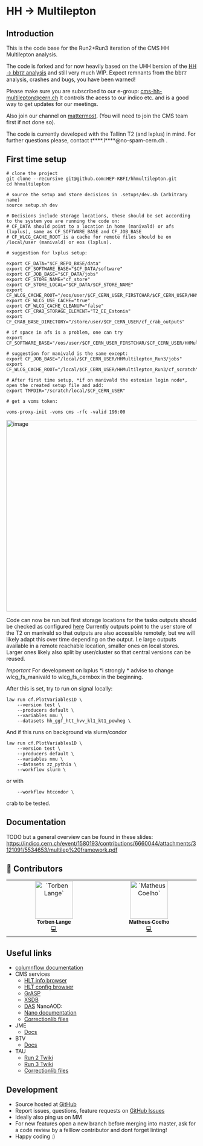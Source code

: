# HH → Multilepton

## Introduction
This is the code base for the Run2+Run3 iteration of the CMS HH Multilepton analysis.

The code is forked and for now heavily based on the UHH bersion of the [HH → bb𝜏𝜏 analysis](https://github.com/uhh-cms/hh2bbtautau)
and still very much WIP. Expect remnants from the bb𝜏𝜏 analysis, crashes and bugs, you have been warned!

Please make sure you are subscribed to our e-group: cms-hh-multilepton@cern.ch
It controls the acess to our indico etc. and is a good way to get updates for our meetings.

Also join our channel on [mattermost](https://mattermost.web.cern.ch/cms-exp/channels/hh-multilepton-run3).
(You will need to join the CMS team first if not done so).

The code is currently developed with the Tallinn T2 (and lxplus) in mind.
For further questions please, contact t\*\*\*\*.l\*\*\*\*@no-spam-cern.ch .

## First time setup

```shell
# clone the project
git clone --recursive git@github.com:HEP-KBFI/hhmultilepton.git
cd hhmultilepton

# source the setup and store decisions in .setups/dev.sh (arbitrary name)
source setup.sh dev

# Decisions include storage locations, these should be set according to the system you are running the code on:
# CF_DATA should point to a location in home (manivald) or afs (lxplus), same as CF_SOFTWARE_BASE and CF_JOB_BASE
# CF_WLCG_CACHE_ROOT is a cache for remote files should be on /local/user (manivald) or eos (lxplus).

# suggestion for lxplus setup:

export CF_DATA="$CF_REPO_BASE/data"
export CF_SOFTWARE_BASE="$CF_DATA/software"
export CF_JOB_BASE="$CF_DATA/jobs"
export CF_STORE_NAME="cf_store"
export CF_STORE_LOCAL="$CF_DATA/$CF_STORE_NAME"
export CF_WLCG_CACHE_ROOT="/eos/user/$CF_CERN_USER_FIRSTCHAR/$CF_CERN_USER/HHMultilepton_Run3/cf_scratch"
export CF_WLCG_USE_CACHE="true"
export CF_WLCG_CACHE_CLEANUP="false"
export CF_CRAB_STORAGE_ELEMENT="T2_EE_Estonia"
export CF_CRAB_BASE_DIRECTORY="/store/user/$CF_CERN_USER/cf_crab_outputs"

# if space in afs is a problem, one can try
export CF_SOFTWARE_BASE="/eos/user/$CF_CERN_USER_FIRSTCHAR/$CF_CERN_USER/HHMultilepton_Run3/software"

# suggestion for manivald is the same except:
export CF_JOB_BASE="/local/$CF_CERN_USER/HHMultilepton_Run3/jobs"
export CF_WLCG_CACHE_ROOT="/local/$CF_CERN_USER/HHMultilepton_Run3/cf_scratch"

# After first time setup, *if on manivald the estonian login node*, open the created setup file and add:
export TMPDIR="/scratch/local/$CF_CERN_USER"

# get a voms token:

voms-proxy-init -voms cms -rfc -valid 196:00
```

<img width="1336" height="506" alt="image" src="https://github.com/user-attachments/assets/29e6f810-e273-4b2e-9a80-02427e228298" />


Code can now be run but first storage locations for the tasks outputs should be checked as configured [here](https://github.com/HEP-KBFI/hhmultilepton/blob/master/law_outputs.cfg#L26-L90)
Currently outputs point to the user store of the T2 on manivald so that outputs are also accessible remotely, but we will likely adapt this over time depending on the output.
I.e large outputs available in a remote reachable location, smaller ones on local stores. Larger ones likely also split by user/cluster so that central versions can be reused.

*Important* For development on lxplus *i strongly * advise to change wlcg_fs_manivald to wlcg_fs_cernbox in the beginning.

After this is set, try to run on signal locally:

```shell
law run cf.PlotVariables1D \
    --version test \
    --producers default \
    --variables nmu \
    --datasets hh_ggf_htt_hvv_kl1_kt1_powheg \
```

And if this runs on background via slurm/condor

```shell
law run cf.PlotVariables1D \
    --version test \
    --producers default \
    --variables nmu \
    --datasets zz_pythia \
    --workflow slurm \
```

or with

```shell
    --workflow htcondor \
```

crab to be tested.

## Documentation
TODO but a general overview can be found in these slides: https://indico.cern.ch/event/1580193/contributions/6660044/attachments/3121091/5534653/multilep%20framework.pdf

## 🙏 Contributors

<!-- ALL-CONTRIBUTORS-LIST:START - Do not remove or modify this section -->
<!-- prettier-ignore-start -->
<!-- markdownlint-disable -->
<table>
  <tbody>
    <tr>
      <td align="center" valign="top" width="14.28%"><a href="https://github.com/tolange"><img src="https://avatars.githubusercontent.com/u/11850680?s=96&v=4" width="100px;" alt="`Torben Lange`"/><br /><sub><b>Torben Lange</b></sub></a><br /><a href="https://github.com/HEP-KBFI/hhmultilepton/commits/master/?author=tolange" title="Code">💻</a> </td>
      <td align="center" valign="top" width="14.28%"><a href="https://github.com/MatheuspCoelho"><img src="https://avatars.githubusercontent.com/u/85200761?v=4" width="100px;" alt="`Matheus Coelho`"/><br /><sub><b>Matheus Coelho</b></sub></a><br /><a href="https://github.com/HEP-KBFI/hhmultilepton/commits/master/?author=MatheuspCoelho" title="Code">💻</a> </td>
    </tr>
  </tbody>
</table>

<!-- markdownlint-restore -->
<!-- prettier-ignore-end -->

<!-- ALL-CONTRIBUTORS-LIST:END -->


## Useful links

- [columnflow documentation](https://columnflow.readthedocs.io/en/latest/index.html)
- CMS services
  - [HLT info browser](https://cmshltinfo.app.cern.ch/path/HLT_MediumChargedIsoPFTau180HighPtRelaxedIso_Trk50_eta2p1_v)
  - [HLT config browser](https://cmshltcfg.app.cern.ch/open?db=online&cfg=%2Fcdaq%2Fphysics%2FRun2018%2F2e34%2Fv2.1.5%2FHLT%2FV2)
  - [GrASP](https://cms-pdmv-prod.web.cern.ch/grasp/)
  - [XSDB](https://xsdb-temp.app.cern.ch)
  - [DAS](https://cmsweb.cern.ch/das)
NanoAOD:
  - [Nano documentation](https://gitlab.cern.ch/cms-nanoAOD/nanoaod-doc)
  - [Correctionlib files](https://gitlab.cern.ch/cms-nanoAOD/jsonpog-integration)
- JME
  - [Docs](https://cms-jerc.web.cern.ch)
- BTV
  - [Docs](https://btv-wiki.docs.cern.ch)
- TAU
  - [Run 2 Twiki](https://twiki.cern.ch/twiki/bin/viewauth/CMS/TauIDRecommendationForRun2)
  - [Run 3 Twiki](https://twiki.cern.ch/twiki/bin/viewauth/CMS/TauIDRecommendationForRun3)
  - [Correctionlib files](https://gitlab.cern.ch/cms-tau-pog/jsonpog-integration/-/tree/TauPOG_v2_deepTauV2p5/POG/TAU?ref_type=heads)

## Development

- Source hosted at [GitHub](https://github.com/HEP-KBFI/hhmultilepton)
- Report issues, questions, feature requests on [GitHub Issues](https://github.com/HEP-KBFI/hhmultilepton/issues)
- Ideally also ping us on MM
- For new features open a new branch before merging into master, ask for a code review by a felllow contributor and dont forget linting!
- Happy coding :)
